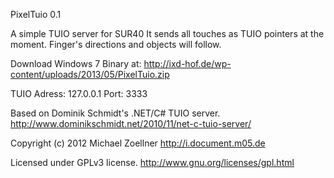 PixelTuio 0.1

A simple TUIO server for SUR40
It sends all touches as TUIO pointers at the moment.
Finger's directions and objects will follow.

Download Windows 7 Binary at:
http://ixd-hof.de/wp-content/uploads/2013/05/PixelTuio.zip

TUIO Adress: 127.0.0.1
Port: 3333

Based on Dominik Schmidt's .NET/C# TUIO server.
http://www.dominikschmidt.net/2010/11/net-c-tuio-server/

Copyright (c) 2012 Michael Zoellner
http://i.document.m05.de

Licensed under GPLv3 license.
http://www.gnu.org/licenses/gpl.html